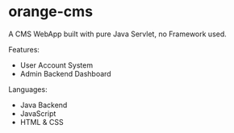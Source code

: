 # orange-cms
A CMS WebApp built with pure Java Servlet, no Framework used.

Features:
* User Account System
* Admin Backend Dashboard

Languages:
* Java Backend
* JavaScript
* HTML & CSS